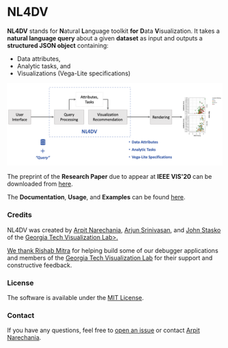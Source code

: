 # NL4DV

**NL4DV** stands for **N**atural **L**anguage toolkit **for** **D**ata **V**isualization. It takes a **natural language query** about a given **dataset** as input and outputs a **structured JSON object** containing:
* Data attributes, 
* Analytic tasks, and
* Visualizations (Vega-Lite specifications)

![NL4DV Overview](overview.png)

The preprint of the **Research Paper** due to appear at **IEEE VIS'20** can be downloaded from [here](https://arxiv.org/abs/2008.10723).

The **Documentation**, **Usage**, and **Examples** can be found [here](https://nl4dv.github.io/nl4dv/).

### Credits
NL4DV was created by 
<a target="_blank" href="https://www.cc.gatech.edu/~anarechania3">Arpit Narechania</a>, <a target="_blank" href="https://arjun010.github.io/">Arjun Srinivasan</a>, and <a href="https://www.cc.gatech.edu/~john.stasko/">John Stasko</a> of the <a target="_blank" href="http://vis.gatech.edu/">Georgia Tech Visualization Lab>.

We thank <a href="mailto:rmitra34@gatech.edu">Rishab Mitra</a> for helping build some of our debugger applications and members of the <a target="_blank" href="http://vis.gatech.edu/">Georgia Tech Visualization Lab</a> for their support and constructive feedback.</p>

<!--## Citation-->
<!--```bibTex-->
<!--@article{narechania2020nl4dv,-->
  <!--title={NL4DV: A Toolkit for Generating Analytic Specifications for Data Visualization from Natural Language Queries},-->
  <!--author={Narechania, Arpit and Srinivasan, Arjun and Stasko, John},-->
  <!--journal={arXiv preprint arXiv:2008.10723},-->
  <!--year={2020}-->
<!--}-->
<!--```-->

### License
The software is available under the [MIT License](https://github.com/nl4dv/nl4dv/LICENSE).

### Contact
If you have any questions, feel free to [open an issue](https://github.com/nl4dv/nl4dv/issues/new/choose) or contact [Arpit Narechania](https://www.cc.gatech.edu/~anarechania3).
